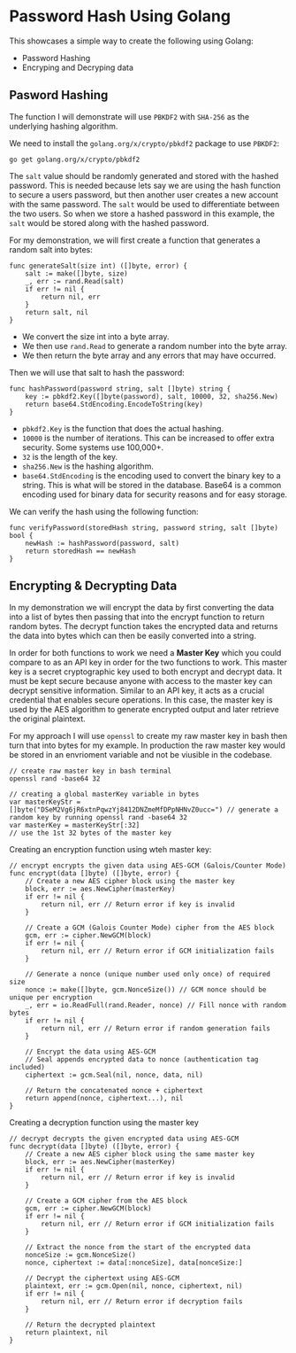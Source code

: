# Password Hash Using Golang

This showcases a simple way to create the following using Golang:

- Password Hashing
- Encryping and Decryping data

## Pasword Hashing
The function I will demonstrate will use `PBKDF2` with `SHA-256` as the underlying hashing algorithm.

We need to install the `golang.org/x/crypto/pbkdf2` package to use `PBKDF2`:
```
go get golang.org/x/crypto/pbkdf2
```


The `salt` value should be randomly generated and stored with the hashed password.
This is needed because lets say we are using the hash function to secure a users password, but then another user creates a new account with the same password. The `salt` would be used to differentiate between the two users.
So when we store a hashed password in this example, the `salt` would be stored along with the hashed password.

For my demonstration, we will first create a function that generates a random salt into bytes:
```
func generateSalt(size int) ([]byte, error) {
	salt := make([]byte, size)
	_, err := rand.Read(salt)
	if err != nil {
		return nil, err
	}
	return salt, nil
}
```
- We convert the size int into a byte array.
- We then use `rand.Read` to generate a random number into the byte array.
- We then return the byte array and any errors that may have occurred.

Then we will use that salt to hash the password:
```
func hashPassword(password string, salt []byte) string {
	key := pbkdf2.Key([]byte(password), salt, 10000, 32, sha256.New)
	return base64.StdEncoding.EncodeToString(key)
}
```
- `pbkdf2.Key` is the function that does the actual hashing.
- `10000` is the number of iterations. This can be increased to offer extra security. Some systems use 100,000+.
- `32` is the length of the key.
- `sha256.New` is the hashing algorithm.
- `base64.StdEncoding` is the encoding used to convert the binary key to a string. This is what will be stored in the database. Base64 is a common encoding used for binary data for security reasons and for easy storage.

We can verify the hash using the following function:
```
func verifyPassword(storedHash string, password string, salt []byte) bool {
	newHash := hashPassword(password, salt)
	return storedHash == newHash
}
```

## Encrypting & Decrypting Data
In my demonstration we will encrypt the data by first converting the data into a list of bytes then passing that into the encrypt function to return random bytes.
The decrypt function takes the encrypted data and returns the data into bytes which can then be easily converted into a string.

In order for both functions to work we need a **Master Key** which you could compare to as an API key in order for the two functions to work. This master key is a secret cryptographic key used to both encrypt and decrypt data. It must be kept secure because anyone with access to the master key can decrypt sensitive information. Similar to an API key, it acts as a crucial credential that enables secure operations. In this case, the master key is used by the AES algorithm to generate encrypted output and later retrieve the original plaintext.

For my approach I will use `openssl` to create my raw master key in bash then turn that into bytes for my example. In production the raw master key would be stored in an envrioment variable and not be viusible in the codebase.
```
// create raw master key in bash terminal
openssl rand -base64 32

// creating a global masterKey variable in bytes
var masterKeyStr = []byte("DSeM2Vg6jR6xtnPqwzYj8412DNZmeMfDPpNHNvZ0ucc=") // generate a random key by running openssl rand -base64 32
var masterKey = masterKeyStr[:32]                                         // use the 1st 32 bytes of the master key
```

Creating an encryption function using wteh master key:
```
// encrypt encrypts the given data using AES-GCM (Galois/Counter Mode)
func encrypt(data []byte) ([]byte, error) {
	// Create a new AES cipher block using the master key
	block, err := aes.NewCipher(masterKey)
	if err != nil {
		return nil, err // Return error if key is invalid
	}

	// Create a GCM (Galois Counter Mode) cipher from the AES block
	gcm, err := cipher.NewGCM(block)
	if err != nil {
		return nil, err // Return error if GCM initialization fails
	}

	// Generate a nonce (unique number used only once) of required size
	nonce := make([]byte, gcm.NonceSize()) // GCM nonce should be unique per encryption
	_, err = io.ReadFull(rand.Reader, nonce) // Fill nonce with random bytes
	if err != nil {
		return nil, err // Return error if random generation fails
	}

	// Encrypt the data using AES-GCM
	// Seal appends encrypted data to nonce (authentication tag included)
	ciphertext := gcm.Seal(nil, nonce, data, nil)

	// Return the concatenated nonce + ciphertext
	return append(nonce, ciphertext...), nil
}
```


Creating a decryption function using the master key
```
// decrypt decrypts the given encrypted data using AES-GCM
func decrypt(data []byte) ([]byte, error) {
	// Create a new AES cipher block using the same master key
	block, err := aes.NewCipher(masterKey)
	if err != nil {
		return nil, err // Return error if key is invalid
	}

	// Create a GCM cipher from the AES block
	gcm, err := cipher.NewGCM(block)
	if err != nil {
		return nil, err // Return error if GCM initialization fails
	}

	// Extract the nonce from the start of the encrypted data
	nonceSize := gcm.NonceSize()
	nonce, ciphertext := data[:nonceSize], data[nonceSize:]

	// Decrypt the ciphertext using AES-GCM
	plaintext, err := gcm.Open(nil, nonce, ciphertext, nil)
	if err != nil {
		return nil, err // Return error if decryption fails
	}

	// Return the decrypted plaintext
	return plaintext, nil
}
```